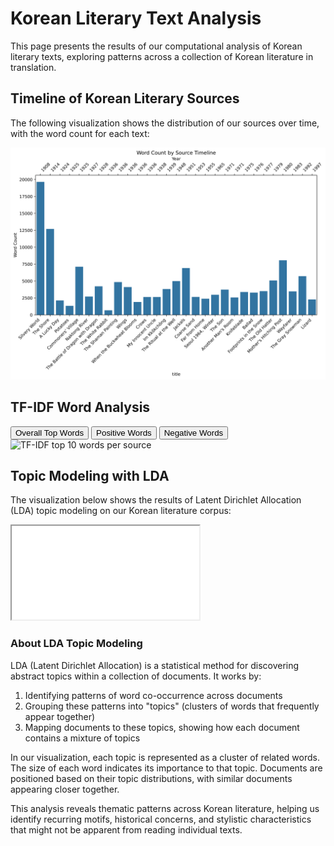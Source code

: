 # Korean Literary Text Analysis

This page presents the results of our computational analysis of Korean literary texts, exploring patterns across a collection of Korean literature in translation.

## Timeline of Korean Literary Sources

The following visualization shows the distribution of our sources over time, with the word count for each text:

<div class="visualization-container my-4">
  <img src="assets/timeline.png" alt="Timeline of Korean literary sources" class="img-fluid rounded">
</div>

## TF-IDF Word Analysis

<div class="visualization-toggle mb-3">
  <div class="btn-group" role="group" aria-label="Visualization toggle">
    <button type="button" class="btn btn-outline-primary active" onclick="switchVisualization('overall')">Overall Top Words</button>
    <button type="button" class="btn btn-outline-primary" onclick="switchVisualization('positive')">Positive Words</button>
    <button type="button" class="btn btn-outline-primary" onclick="switchVisualization('negative')">Negative Words</button>
  </div>
</div>

<div id="visualization-container" class="my-4">
  <img id="tfidf-image" src="assets/tfidf_top10.jpg" alt="TF-IDF top 10 words per source" class="img-fluid rounded">
</div>

## Topic Modeling with LDA

<div class="lda-section">
  <p class="text-center mb-3">The visualization below shows the results of Latent Dirichlet Allocation (LDA) topic modeling on our Korean literature corpus:</p>
  
  <div class="ratio ratio-16x9">
    <iframe src="assets/lda_topics.html" title="PyLDAvis Visualization" allowfullscreen></iframe>
  </div>
</div>

### About LDA Topic Modeling

LDA (Latent Dirichlet Allocation) is a statistical method for discovering abstract topics within a collection of documents. It works by:

1. Identifying patterns of word co-occurrence across documents
2. Grouping these patterns into "topics" (clusters of words that frequently appear together)
3. Mapping documents to these topics, showing how each document contains a mixture of topics

In our visualization, each topic is represented as a cluster of related words. The size of each word indicates its importance to that topic. Documents are positioned based on their topic distributions, with similar documents appearing closer together.

This analysis reveals thematic patterns across Korean literature, helping us identify recurring motifs, historical concerns, and stylistic characteristics that might not be apparent from reading individual texts.
